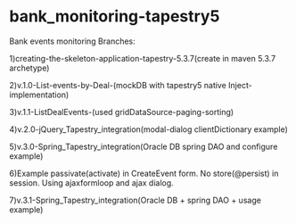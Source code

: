 # bank_monitoring-tapestry5
Bank events monitoring
Branches:

1)creating-the-skeleton-application-tapestry-5.3.7(create in maven 5.3.7 archetype)

2)v.1.0-List-events-by-Deal-(mockDB with tapestry5 native Inject-implementation)

3)v.1.1-ListDealEvents-(used gridDataSource-paging-sorting)

4)v.2.0-jQuery_Tapestry_integration(modal-dialog clientDictionary example)

5)v.3.0-Spring_Tapestry_integration(Oracle DB spring DAO and configure example)

6)Example passivate(activate) in CreateEvent form. No store(@persist) in session. Using ajaxformloop and ajax dialog.

7)v.3.1-Spring_Tapestry_integration(Oracle DB + spring DAO + usage example)

